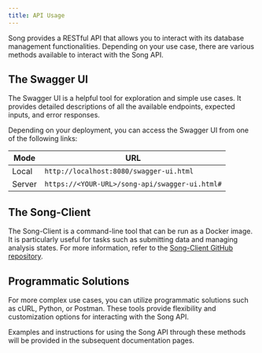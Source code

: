 ```yaml
---
title: API Usage
---
```


Song provides a RESTful API that allows you to interact with its database management functionalities. Depending on your use case, there are various methods available to interact with the Song API.

## The Swagger UI

The Swagger UI is a helpful tool for exploration and simple use cases. It provides detailed descriptions of all the available endpoints, expected inputs, and error responses.

Depending on your deployment, you can access the Swagger UI from one of the following links:

| Mode | URL |
| -- | --- |
| Local | `http://localhost:8080/swagger-ui.html` |
| Server | `https://<YOUR-URL>/song-api/swagger-ui.html#` |

## The Song-Client

The Song-Client is a command-line tool that can be run as a Docker image. It is particularly useful for tasks such as submitting data and managing analysis states. For more information, refer to the [Song-Client GitHub repository](https://github.com/overture-stack/song-client/).



## Programmatic Solutions

For more complex use cases, you can utilize programmatic solutions such as cURL, Python, or Postman. These tools provide flexibility and customization options for interacting with the Song API.

Examples and instructions for using the Song API through these methods will be provided in the subsequent documentation pages.






